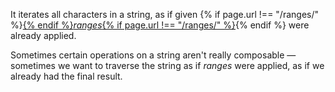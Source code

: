 It iterates all characters in a string, as if given {% if page.url !== "/ranges/" %}<a href="/ranges/">{% endif %}_ranges_{% if page.url !== "/ranges/" %}</a>{% endif %} were already applied.

Sometimes certain operations on a string aren't really composable — sometimes we want to traverse the string as if _ranges_ were applied, as if we already had the final result.
